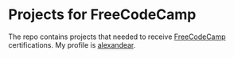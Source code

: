 # Projects for FreeCodeCamp

The repo contains projects that needed to receive [FreeCodeCamp](https://www.freecodecamp.org/) certifications.
My profile is [alexandear](https://www.freecodecamp.org/alexandear).
